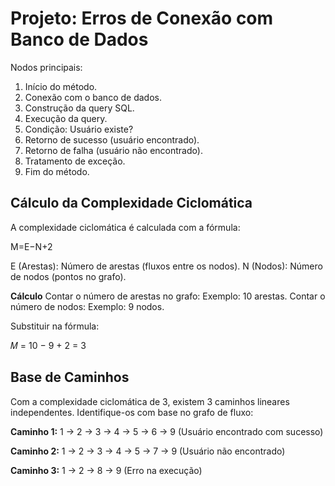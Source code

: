 # Projeto: Erros de Conexão com Banco de Dados

Nodos principais:
1. Início do método.
2. Conexão com o banco de dados.
3. Construção da query SQL.
4. Execução da query.
5. Condição: Usuário existe?
6. Retorno de sucesso (usuário encontrado).
7. Retorno de falha (usuário não encontrado).
8. Tratamento de exceção.
9. Fim do método.

## Cálculo da Complexidade Ciclomática
A complexidade ciclomática é calculada com a fórmula:


M=E−N+2

E (Arestas): Número de arestas (fluxos entre os nodos).
N (Nodos): Número de nodos (pontos no grafo).

**Cálculo**
Contar o número de arestas no grafo:
Exemplo: 10 arestas.
Contar o número de nodos:
Exemplo: 9 nodos.

Substituir na fórmula:

𝑀 = 10 − 9 + 2 = 3

## Base de Caminhos
Com a complexidade ciclomática de 3, existem 3 caminhos lineares independentes. Identifique-os com base no grafo de fluxo:

**Caminho 1:**
1 → 2 → 3 → 4 → 5 → 6 → 9
(Usuário encontrado com sucesso)

**Caminho 2:**
1 → 2 → 3 → 4 → 5 → 7 → 9
(Usuário não encontrado)

**Caminho 3:**
1 → 2 → 8 → 9
(Erro na execução)
